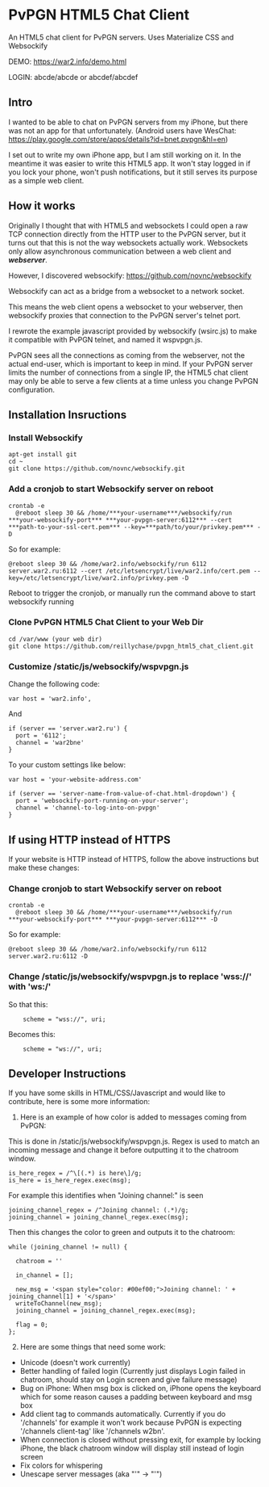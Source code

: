 # PvPGN HTML5 Chat Client
An HTML5 chat client for PvPGN servers. Uses Materialize CSS and Websockify

DEMO: https://war2.info/demo.html

LOGIN: abcde/abcde or abcdef/abcdef

## Intro
I wanted to be able to chat on PvPGN servers from my iPhone, but there was not an app for that unfortunately. (Android users have WesChat: https://play.google.com/store/apps/details?id=bnet.pvpgn&hl=en) 

I set out to write my own iPhone app, but I am still working on it. In the meantime it was easier to write this HTML5 app. It won't stay logged in if you lock your phone, won't push notifications, but it still serves its purpose as a simple web client.

## How it works
Originally I thought that with HTML5 and websockets I could open a raw TCP connection directly from the HTTP user to the PvPGN server, but it turns out that this is not the way websockets actually work. Websockets only allow asynchronous communication between a web client and ***webserver***.

However, I discovered websockify: https://github.com/novnc/websockify

Websockify can act as a bridge from a websocket to a network socket.

This means the web client opens a websocket to your webserver, then websockify proxies that connection to the PvPGN server's telnet port.

I rewrote the example javascript provided by websockify (wsirc.js) to make it compatible with PvPGN telnet, and named it wspvpgn.js.

PvPGN sees all the connections as coming from the webserver, not the actual end-user, which is important to keep in mind. If your PvPGN server limits the number of connections from a single IP, the HTML5 chat client may only be able to serve a few clients at a time unless you change PvPGN configuration.

## Installation Insructions
### Install Websockify
    apt-get install git
    cd ~
    git clone https://github.com/novnc/websockify.git


### Add a cronjob to start Websockify server on reboot

    crontab -e
      @reboot sleep 30 && /home/***your-username***/websockify/run ***your-websockify-port*** ***your-pvpgn-server:6112*** --cert ***path-to-your-ssl-cert.pem*** --key=***path/to/your/privkey.pem*** -D


So for example:

    @reboot sleep 30 && /home/war2.info/websockify/run 6112 server.war2.ru:6112 --cert /etc/letsencrypt/live/war2.info/cert.pem --key=/etc/letsencrypt/live/war2.info/privkey.pem -D

Reboot to trigger the cronjob, or manually run the command above to start websockify running

### Clone PvPGN HTML5 Chat Client to your Web Dir

    cd /var/www (your web dir)
    git clone https://github.com/reillychase/pvpgn_html5_chat_client.git

### Customize /static/js/websockify/wspvpgn.js
Change the following code:

    var host = 'war2.info',
    
And

    if (server == 'server.war2.ru') {
      port = '6112';
      channel = 'war2bne'
    }

To your custom settings like below:
    
    var host = 'your-website-address.com'

    if (server == 'server-name-from-value-of-chat.html-dropdown') {
      port = 'websockify-port-running-on-your-server';
      channel = 'channel-to-log-into-on-pvpgn'
    }

## If using HTTP instead of HTTPS
If your website is HTTP instead of HTTPS, follow the above instructions but make these changes:

### Change cronjob to start Websockify server on reboot

    crontab -e
      @reboot sleep 30 && /home/***your-username***/websockify/run ***your-websockify-port*** ***your-pvpgn-server:6112*** -D


So for example:

    @reboot sleep 30 && /home/war2.info/websockify/run 6112 server.war2.ru:6112 -D

### Change /static/js/websockify/wspvpgn.js to replace 'wss://' with 'ws:/'

So that this:

        scheme = "wss://", uri;

Becomes this:

        scheme = "ws://", uri;
        
## Developer Instructions
If you have some skills in HTML/CSS/Javascript and would like to contribute, here is some more information:

1. Here is an example of how color is added to messages coming from PvPGN:

This is done in /static/js/websockify/wspvpgn.js. Regex is used to match an incoming message and change it before outputting it to the chatroom window.

    is_here_regex = /^\[(.*) is here\]/g;
    is_here = is_here_regex.exec(msg);

For example this identifies when "Joining channel:" is seen

    joining_channel_regex = /^Joining channel: (.*)/g;
    joining_channel = joining_channel_regex.exec(msg);

Then this changes the color to green and outputs it to the chatroom:

    while (joining_channel != null) {

      chatroom = ''

      in_channel = [];

      new_msg = '<span style="color: #00ef00;">Joining channel: ' + joining_channel[1] + '</span>'
      writeToChannel(new_msg);
      joining_channel = joining_channel_regex.exec(msg);

      flag = 0;
    };

2. Here are some things that need some work:
- Unicode (doesn't work currently)
- Better handling of failed login (Currently just displays Login failed in chatroom, should stay on Login screen and give failure message)
- Bug on iPhone: When msg box is clicked on, iPhone opens the keyboard which for some reason causes a padding between keyboard and msg box
- Add client tag to commands automatically. Currently if you do '/channels' for example it won't work because PvPGN is expecting '/channels client-tag' like '/channels w2bn'.
- When connection is closed without pressing exit, for example by locking iPhone, the black chatroom window will display still instead of login screen
- Fix colors for whispering
- Unescape server messages (aka "\'" -> "'")
